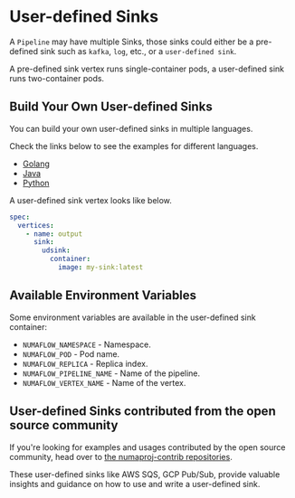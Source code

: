 # User-defined Sinks

A `Pipeline` may have multiple Sinks, those sinks could either be a pre-defined sink such as `kafka`, `log`, etc., or a `user-defined sink`.

A pre-defined sink vertex runs single-container pods, a user-defined sink runs two-container pods.

## Build Your Own User-defined Sinks

You can build your own user-defined sinks in multiple languages.

Check the links below to see the examples for different languages.

- [Golang](https://github.com/numaproj/numaflow-go/tree/main/pkg/sinker/examples/)
- [Java](https://github.com/numaproj/numaflow-java/tree/main/examples/src/main/java/io/numaproj/numaflow/examples/sink/simple/)
- [Python](https://github.com/numaproj/numaflow-python/tree/main/examples/sink/)

A user-defined sink vertex looks like below.

```yaml
spec:
  vertices:
    - name: output
      sink:
        udsink:
          container:
            image: my-sink:latest
```

## Available Environment Variables

Some environment variables are available in the user-defined sink container:

- `NUMAFLOW_NAMESPACE` - Namespace.
- `NUMAFLOW_POD` - Pod name.
- `NUMAFLOW_REPLICA` - Replica index.
- `NUMAFLOW_PIPELINE_NAME` - Name of the pipeline.
- `NUMAFLOW_VERTEX_NAME` - Name of the vertex.

## User-defined Sinks contributed from the open source community

If you're looking for examples and usages contributed by the open source community, head over to [the numaproj-contrib repositories](https://github.com/orgs/numaproj-contrib/repositories).

These user-defined sinks like AWS SQS, GCP Pub/Sub, provide valuable insights and guidance on how to use and write a user-defined sink.
